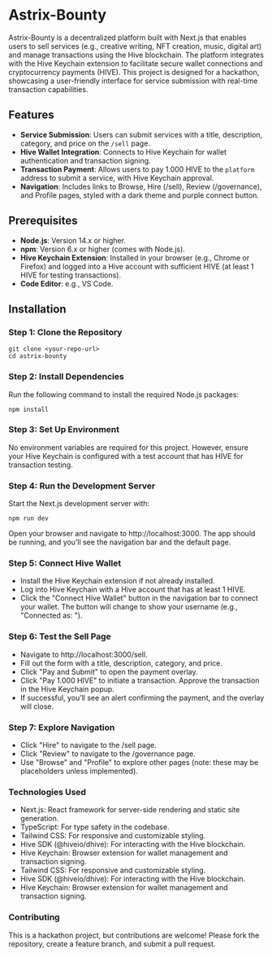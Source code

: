 # Astrix-Bounty

Astrix-Bounty is a decentralized platform built with Next.js that enables users to sell services (e.g., creative writing, NFT creation, music, digital art) and manage transactions using the Hive blockchain. The platform integrates with the Hive Keychain extension to facilitate secure wallet connections and cryptocurrency payments (HIVE). This project is designed for a hackathon, showcasing a user-friendly interface for service submission with real-time transaction capabilities.

## Features
- **Service Submission**: Users can submit services with a title, description, category, and price on the `/sell` page.
- **Hive Wallet Integration**: Connects to Hive Keychain for wallet authentication and transaction signing.
- **Transaction Payment**: Allows users to pay 1.000 HIVE to the `platform` address to submit a service, with Hive Keychain approval.
- **Navigation**: Includes links to Browse, Hire (/sell), Review (/governance), and Profile pages, styled with a dark theme and purple connect button.

## Prerequisites
- **Node.js**: Version 14.x or higher.
- **npm**: Version 6.x or higher (comes with Node.js).
- **Hive Keychain Extension**: Installed in your browser (e.g., Chrome or Firefox) and logged into a Hive account with sufficient HIVE (at least 1 HIVE for testing transactions).
- **Code Editor**: e.g., VS Code.

## Installation

### Step 1: Clone the Repository
```
git clone <your-repo-url>
cd astrix-bounty
```

### Step 2: Install Dependencies
Run the following command to install the required Node.js packages:
```
npm install
```

### Step 3: Set Up Environment
No environment variables are required for this project. However, ensure your Hive Keychain is configured with a test account that has HIVE for transaction testing.

### Step 4: Run the Development Server
Start the Next.js development server with:

```
npm run dev
```

Open your browser and navigate to http://localhost:3000. The app should be running, and you’ll see the navigation bar and the default page.

### Step 5: Connect Hive Wallet

- Install the Hive Keychain extension if not already installed.
- Log into Hive Keychain with a Hive account that has at least 1 HIVE.
- Click the "Connect Hive Wallet" button in the navigation bar to connect your wallet. The button will change to show your username (e.g., "Connected as: <username>").

### Step 6: Test the Sell Page
- Navigate to http://localhost:3000/sell.
- Fill out the form with a title, description, category, and price.
- Click "Pay and Submit" to open the payment overlay.
- Click "Pay 1.000 HIVE" to initiate a transaction. Approve the transaction in the Hive Keychain popup.
- If successful, you’ll see an alert confirming the payment, and the overlay will close.

### Step 7: Explore Navigation
- Click "Hire" to navigate to the /sell page.
- Click "Review" to navigate to the /governance page.
- Use "Browse" and "Profile" to explore other pages (note: these may be placeholders unless implemented).

### Technologies Used
- Next.js: React framework for server-side rendering and static site generation.
- TypeScript: For type safety in the codebase.
- Tailwind CSS: For responsive and customizable styling.
- Hive SDK (@hiveio/dhive): For interacting with the Hive blockchain.
- Hive Keychain: Browser extension for wallet management and transaction signing.
- Tailwind CSS: For responsive and customizable styling.
- Hive SDK (@hiveio/dhive): For interacting with the Hive blockchain.
- Hive Keychain: Browser extension for wallet management and transaction signing.

### Contributing
This is a hackathon project, but contributions are welcome! Please fork the repository, create a feature branch, and submit a pull request.
